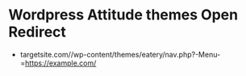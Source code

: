 # Wordpress Attitude themes Open Redirect 
- targetsite.com//wp-content/themes/eatery/nav.php?-Menu-=https://example.com/
